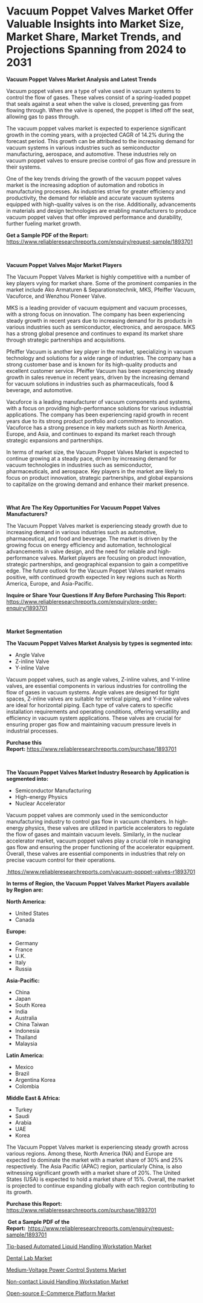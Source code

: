 <p><h1>Vacuum Poppet Valves Market Offer Valuable Insights into Market Size, Market Share, Market Trends, and Projections Spanning from 2024 to 2031</h1></p><p><strong>Vacuum Poppet Valves Market Analysis and Latest Trends</strong></p>
<p><p>Vacuum poppet valves are a type of valve used in vacuum systems to control the flow of gases. These valves consist of a spring-loaded poppet that seals against a seat when the valve is closed, preventing gas from flowing through. When the valve is opened, the poppet is lifted off the seat, allowing gas to pass through.</p><p>The vacuum poppet valves market is expected to experience significant growth in the coming years, with a projected CAGR of 14.2% during the forecast period. This growth can be attributed to the increasing demand for vacuum systems in various industries such as semiconductor manufacturing, aerospace, and automotive. These industries rely on vacuum poppet valves to ensure precise control of gas flow and pressure in their systems.</p><p>One of the key trends driving the growth of the vacuum poppet valves market is the increasing adoption of automation and robotics in manufacturing processes. As industries strive for greater efficiency and productivity, the demand for reliable and accurate vacuum systems equipped with high-quality valves is on the rise. Additionally, advancements in materials and design technologies are enabling manufacturers to produce vacuum poppet valves that offer improved performance and durability, further fueling market growth.</p></p>
<p><strong>Get a Sample PDF of the Report:&nbsp;</strong> <a href="https://www.reliableresearchreports.com/enquiry/request-sample/1893701">https://www.reliableresearchreports.com/enquiry/request-sample/1893701</a></p>
<p>&nbsp;</p>
<p><strong>Vacuum Poppet Valves Major Market Players</strong></p>
<p><p>The Vacuum Poppet Valves Market is highly competitive with a number of key players vying for market share. Some of the prominent companies in the market include Ako Armaturen & Separationstechnik, MKS, Pfeiffer Vacuum, Vacuforce, and Wenzhou Pioneer Valve.</p><p>MKS is a leading provider of vacuum equipment and vacuum processes, with a strong focus on innovation. The company has been experiencing steady growth in recent years due to increasing demand for its products in various industries such as semiconductor, electronics, and aerospace. MKS has a strong global presence and continues to expand its market share through strategic partnerships and acquisitions.</p><p>Pfeiffer Vacuum is another key player in the market, specializing in vacuum technology and solutions for a wide range of industries. The company has a strong customer base and is known for its high-quality products and excellent customer service. Pfeiffer Vacuum has been experiencing steady growth in sales revenue in recent years, driven by the increasing demand for vacuum solutions in industries such as pharmaceuticals, food & beverage, and automotive.</p><p>Vacuforce is a leading manufacturer of vacuum components and systems, with a focus on providing high-performance solutions for various industrial applications. The company has been experiencing rapid growth in recent years due to its strong product portfolio and commitment to innovation. Vacuforce has a strong presence in key markets such as North America, Europe, and Asia, and continues to expand its market reach through strategic expansions and partnerships.</p><p>In terms of market size, the Vacuum Poppet Valves Market is expected to continue growing at a steady pace, driven by increasing demand for vacuum technologies in industries such as semiconductor, pharmaceuticals, and aerospace. Key players in the market are likely to focus on product innovation, strategic partnerships, and global expansions to capitalize on the growing demand and enhance their market presence.</p></p>
<p>&nbsp;</p>
<p><strong>What Are The Key Opportunities For Vacuum Poppet Valves Manufacturers?</strong></p>
<p><p>The Vacuum Poppet Valves market is experiencing steady growth due to increasing demand in various industries such as automotive, pharmaceutical, and food and beverage. The market is driven by the growing focus on energy efficiency and automation, technological advancements in valve design, and the need for reliable and high-performance valves. Market players are focusing on product innovation, strategic partnerships, and geographical expansion to gain a competitive edge. The future outlook for the Vacuum Poppet Valves market remains positive, with continued growth expected in key regions such as North America, Europe, and Asia-Pacific.</p></p>
<p><strong>Inquire or Share Your Questions If Any Before Purchasing This Report:</strong> <a href="https://www.reliableresearchreports.com/enquiry/pre-order-enquiry/1893701">https://www.reliableresearchreports.com/enquiry/pre-order-enquiry/1893701</a></p>
<p>&nbsp;</p>
<p><strong>Market Segmentation</strong></p>
<p><strong>The Vacuum Poppet Valves Market Analysis by types is segmented into:</strong></p>
<p><ul><li>Angle Valve</li><li>Z-inline Valve</li><li>Y-inline Valve</li></ul></p>
<p><p>Vacuum poppet valves, such as angle valves, Z-inline valves, and Y-inline valves, are essential components in various industries for controlling the flow of gases in vacuum systems. Angle valves are designed for tight spaces, Z-inline valves are suitable for vertical piping, and Y-inline valves are ideal for horizontal piping. Each type of valve caters to specific installation requirements and operating conditions, offering versatility and efficiency in vacuum system applications. These valves are crucial for ensuring proper gas flow and maintaining vacuum pressure levels in industrial processes.</p></p>
<p><strong>Purchase this Report:&nbsp;</strong><a href="https://www.reliableresearchreports.com/purchase/1893701">https://www.reliableresearchreports.com/purchase/1893701</a></p>
<p>&nbsp;</p>
<p><strong>The Vacuum Poppet Valves Market Industry Research by Application is segmented into:</strong></p>
<p><ul><li>Semiconductor Manufacturing</li><li>High-energy Physics</li><li>Nuclear Accelerator</li></ul></p>
<p><p>Vacuum poppet valves are commonly used in the semiconductor manufacturing industry to control gas flow in vacuum chambers. In high-energy physics, these valves are utilized in particle accelerators to regulate the flow of gases and maintain vacuum levels. Similarly, in the nuclear accelerator market, vacuum poppet valves play a crucial role in managing gas flow and ensuring the proper functioning of the accelerator equipment. Overall, these valves are essential components in industries that rely on precise vacuum control for their operations.</p></p>
<p><a href="https://www.reliableresearchreports.com/vacuum-poppet-valves-r1893701">&nbsp;https://www.reliableresearchreports.com/vacuum-poppet-valves-r1893701</a></p>
<p><strong>In terms of Region, the Vacuum Poppet Valves Market Players available by Region are:</strong></p>
<p>
    <p> <strong> North America: </strong>
        <ul>
            <li>United States</li>
            <li>Canada</li>
        </ul>
        </p> 
    <p> <strong> Europe: </strong>
        <ul>
            <li>Germany</li>
            <li>France</li>
            <li>U.K.</li>
            <li>Italy</li>
            <li>Russia</li>
        </ul>
        </p> 
    <p> <strong> Asia-Pacific: </strong>
        <ul>
            <li>China</li>
            <li>Japan</li>
            <li>South Korea</li>
            <li>India</li>
            <li>Australia</li>
            <li>China Taiwan</li>
            <li>Indonesia</li>
            <li>Thailand</li>
            <li>Malaysia</li>
        </ul>
        </p> 
    <p> <strong> Latin America: </strong>
        <ul>
            <li>Mexico</li>
            <li>Brazil</li>
            <li>Argentina Korea</li>
            <li>Colombia</li>
        </ul>
        </p> 
    <p> <strong> Middle East & Africa: </strong>
        <ul>
            <li>Turkey</li>
            <li>Saudi</li>
            <li>Arabia</li>
            <li>UAE</li>
            <li>Korea</li>
        </ul>
    </p>
    </p>
<p><p>The Vacuum Poppet Valves market is experiencing steady growth across various regions. Among these, North America (NA) and Europe are expected to dominate the market with a market share of 30% and 25% respectively. The Asia Pacific (APAC) region, particularly China, is also witnessing significant growth with a market share of 20%. The United States (USA) is expected to hold a market share of 15%. Overall, the market is projected to continue expanding globally with each region contributing to its growth.</p></p>
<p><strong>Purchase this Report: </strong><a href="https://www.reliableresearchreports.com/purchase/1893701">https://www.reliableresearchreports.com/purchase/1893701</a></p>
<p>&nbsp;<strong>Get a Sample PDF of the Report:&nbsp;&nbsp;</strong><a href="https://www.reliableresearchreports.com/enquiry/request-sample/1893701">https://www.reliableresearchreports.com/enquiry/request-sample/1893701</a></p>
<p><strong></strong></p>
<p><p><a href="https://github.com/graysonwolfe1913/Market-Research-Report-List-1/blob/main/tip-based-automated-liquid-handling-workstation-market.md">Tip-based Automated Liquid Handling Workstation Market</a></p><p><a href="https://issuu.com/reportprime-2/docs/dental-lab-market-size-2030.pptx">Dental Lab Market</a></p><p><a href="https://www.linkedin.com/pulse/global-medium-voltage-power-control-systems-market-projected-v0dsf?trackingId=UOVbM4rYSeuGkayXLeG4WQ%3D%3D">Medium-Voltage Power Control Systems Market</a></p><p><a href="https://github.com/lnamivez37/Market-Research-Report-List-1/blob/main/non-contact-liquid-handling-workstation-market.md">Non-contact Liquid Handling Workstation Market</a></p><p><a href="https://www.linkedin.com/pulse/open-source-e-commerce-platform-market-size-segmentation-1bejf?trackingId=rZsG04KPRx6zbBos8d8Q5w%3D%3D">Open-source E-Commerce Platform Market</a></p></p>